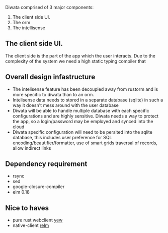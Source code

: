 
Diwata comprised of 3 major components:
1. The client side UI.
2. The orm
3. The intellisense

## The client side UI.
The client side is the part of the app which the user interacts. Due to the complexity of the system
we need a high static typing compiler that 



## Overall design infastructure
* The intelisense feature has been decoupled away from rustorm
    and is more specific to diwata than to an orm.
* Intelisense data needs to stored in a separate database (sqlite) in 
    such a way it doesn't mess around with the user database
* Diwata will be able to handle multiple database with 
    each specific configurations and are highly sensitive.
    Diwata needs a way to protect the app, so a login/password
    may be employed and synced into the cloud
* Diwata specific configuration will need to be persited into
    the sqlite database, this includes user preference for
    SQL encoding/beautifier/formatter, use of smart grids
    traversal of records, allow indirect links


## Dependency requirement
- rsync
- sed
- google-closure-compiler
- elm 0.18

## Nice to haves
- pure rust webclient [yew](https://github.com/DenisKolodin/yew)
- native-client [relm](https://github.com/antoyo/relm)
